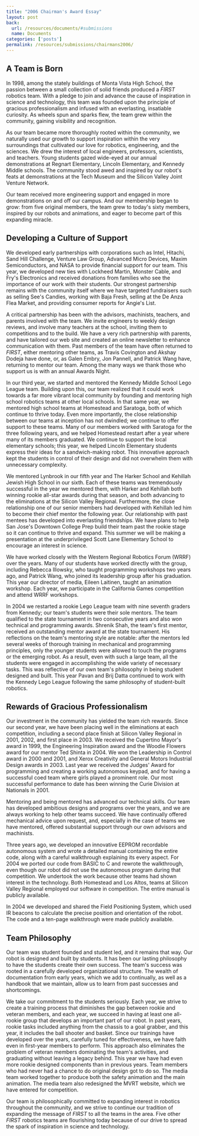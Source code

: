 ```yaml
---
title: "2006 Chairman's Award Essay"
layout: post
back:
  url: /resources/documents/#submissions
  name: Documents
categories: ['posts']
permalink: /resources/submissions/chairmans2006/
---
```


## A Team is Born

In 1998, among the stately buildings of Monta Vista High School, the passion
between a small collection of solid friends produced a <i
class="first">FIRST</i> robotics team. With a pledge to join and advance the
cause of inspiration in science and technology, this team was founded upon the
principle of gracious professionalism and infused with an everlasting,
insatiable curiosity. As wheels spun and sparks flew, the team grew within the
community, gaining visibility and recognition.

As our team became more thoroughly rooted within the community, we naturally
used our growth to support inspiration within the very surroundings that
cultivated our love for robotics, engineering, and the sciences. We drew the
interest of local engineers, professors, scientists, and teachers. Young
students gazed wide-eyed at our annual demonstrations at Regnart Elementary,
Lincoln Elementary, and Kennedy Middle schools. The community stood awed and
inspired by our robot's feats at demonstrations at the Tech Museum and the
Silicon Valley Joint Venture Network.

Our team received more engineering support and engaged in more demonstrations on
and off our campus. And our membership began to grow: from five original
members, the team grew to today's sixty members, inspired by our robots and
animations, and eager to become part of this expanding miracle.


## Developing a Culture of Support

We developed early partnerships with corporations such as Intel, Hitachi, Sand
Hill Challenge, Venture Law Group, Advanced Micro Devices, Maxim Semiconductors,
and NASA to provide financial support for our team. This year, we developed new
ties with Lockheed Martin, Monster Cable, and Fry's Electronics and received
donations from families who see the importance of our work with their students.
Our strongest partnership remains with the community itself where we have
targeted fundraisers such as selling See's Candies, working with Baja Fresh,
selling at the De Anza Flea Market, and providing consumer reports for Angie's
List.

A critical partnership has been with the advisors, machinists, teachers, and
parents involved with the team. We invite engineers to weekly design reviews,
and involve many teachers at the school, inviting them to competitions and to
the build. We have a very rich partnership with parents, and have tailored our
web site and created an online newsletter to enhance communication with them.
Past members of the team have often returned to <i class="first">FIRST</i>,
either mentoring other teams, as Travis Covington and Akshay Dodeja have done,
or, as Galen Embry, Jon Pannell, and Patrick Wang have, returning to mentor our
team. Among the many ways we thank those who support us is with an annual Awards
Night.

In our third year, we started and mentored the Kennedy Middle School Lego League
team. Building upon this, our team realized that it could work towards a far
more vibrant local community by founding and mentoring high school robotics
teams at other local schools. In that same year, we mentored high school teams
at Homestead and Saratoga, both of which continue to thrive today. Even more
importantly, the close relationship between our teams at inception has not
dwindled; we continue to offer support to these teams. Many of our members
worked with Saratoga for the three following years, and we helped Homestead
restart after a year where many of its members graduated. We continue to support
the local elementary schools; this year, we helped Lincoln Elementary students
express their ideas for a sandwich-making robot. This innovative approach kept
the students in control of their design and did not overwhelm them with
unnecessary complexity.

We mentored Lynbrook in our fifth year and The Harker School and Kehillah Jewish
High School in our sixth. Each of these teams was tremendously successful in the
year we mentored them, with Harker and Kehillah both winning rookie all-star
awards during that season, and both advancing to the eliminations at the Silicon
Valley Regional. Furthermore, the close relationship one of our senior members
had developed with Kehillah led him to become their chief mentor the following
year. Our relationship with past mentees has developed into everlasting
friendships. We have plans to help San Jose's Downtown College Prep build their
team past the rookie stage so it can continue to thrive and expand. This summer
we will be making a presentation at the underprivileged Scott Lane Elementary
School to encourage an interest in science.

We have worked closely with the Western Regional Robotics Forum (WRRF) over the
years. Many of our students have worked directly with the group, including
Rebecca Illowsky, who taught programming workshops two years ago, and Patrick
Wang, who joined its leadership group after his graduation. This year our
director of media, Eileen Laitinen, taught an animation workshop. Each year, we
participate in the California Games competition and attend WRRF workshops.

In 2004 we restarted a rookie Lego League team with nine seventh graders from
Kennedy; our team's students were their sole mentors. The team qualified to the
state tournament in two consecutive years and also won technical and programming
awards. Shrenik Shah, the team's first mentor, received an outstanding mentor
award at the state tournament. His reflections on the team's mentoring style are
notable: after the mentors led several weeks of thorough training in mechanical
and programming principles, only the younger students were allowed to touch the
programs or the emerging robot. As a result, even with such a large team, all
the students were engaged in accomplishing the wide variety of necessary tasks.
This was reflective of our own team's philosophy in being student designed and
built. This year Pavan and Brij Datta continued to work with the Kennedy Lego
League following the same philosophy of student-built robotics.


## Rewards of Gracious Professionalism

Our investment in the community has yielded the team rich rewards. Since our
second year, we have been placing well in the eliminations at each competition,
including a second place finish at Silicon Valley Regional in 2001, 2002, and
first place in 2003. We received the Cupertino Mayor's award in 1999, the
Engineering Inspiration award and the Woodie Flowers award for our mentor Ted
Shinta in 2004. We won the Leadership in Control award in 2000 and 2001, and
Xerox Creativity and General Motors Industrial Design awards in 2003. Last year
we received the Judges' Award for programming and creating a working autonomous
keypad, and for having a successful coed team where girls played a prominent
role. Our most successful performance to date has been winning the Curie
Division at Nationals in 2001.

Mentoring and being mentored has advanced our technical skills. Our team has
developed ambitious designs and programs over the years, and we are always
working to help other teams succeed. We have continually offered mechanical
advice upon request, and, especially in the case of teams we have mentored,
offered substantial support through our own advisors and machinists.

Three years ago, we developed an innovative EEPROM recordable autonomous system
and wrote a detailed manual containing the entire code, along with a careful
walkthrough explaining its every aspect. For 2004 we ported our code from BASIC
to C and rewrote the walkthrough, even though our robot did not use the
autonomous program during that competition. We undertook the work because other
teams had shown interest in the technology. Both Homestead and Los Altos, teams
at Silicon Valley Regional employed our software in competition. The entire
manual is publicly available.

In 2004 we developed and shared the Field Positioning System, which used IR
beacons to calculate the precise position and orientation of the robot. The code
and a ten-page walkthrough were made publicly available.


## Team Philosophy

Our team was student founded and student led, and it remains that way. Our robot
is designed and built by students. It has been our lasting philosophy to have
the students create their own success. The team's success was rooted in a
carefully developed organizational structure. The wealth of documentation from
early years, which we add to continually, as well as a handbook that we
maintain, allow us to learn from past successes and shortcomings.

We take our commitment to the students seriously. Each year, we strive to create
a training process that diminishes the gap between rookie and veteran members,
and each year, we succeed in having at least one all-rookie group that develops
an important part of our robot. In past years, rookie tasks included anything
from the chassis to a goal grabber, and this year, it includes the ball shooter
and basket. Since our trainings have developed over the years, carefully tuned
for effectiveness, we have faith even in first-year members to perform. This
approach also eliminates the problem of veteran members dominating the team's
activities, and graduating without leaving a legacy behind. This year we have
had even more rookie designed components than in previous years. Team members
who had never had a chance to do original design got to do so. The media team
worked together to produce both the safety animation and the main animation. The
media team also redesigned the MVRT website, which we have entered for
competition.

Our team is philosophically committed to expanding interest in robotics
throughout the community, and we strive to continue our tradition of expanding
the message of <i class="first">FIRST</i> to all the teams in the area. Five
other <i class="first">FIRST</i> robotics teams are flourishing today because of
our drive to spread the spark of inspiration in science and technology.
